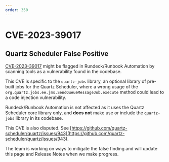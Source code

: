 ```yaml
---
order: 350
---
```


# CVE-2023-39017

## Quartz Scheduler False Positive

[CVE-2023-39017](https://nvd.nist.gov/vuln/detail/CVE-2023-39017) might be flagged in Rundeck/Runbook Automation by scanning tools as a vulnerability found in the codebase. 

This CVE is specific to the `quartz-jobs` library, an optional library of pre-built jobs for the Quartz Scheduler, where a wrong usage of
the `org.quartz.jobs.ee.jms.SendQueueMessageJob.execute` method could lead to a code injection vulnerability.

Rundeck/Runbook Automation is not affected as it uses the Quartz Scheduler core library only, and **does not** make use or include the `quartz-jobs` library in its codebase.

This CVE is also disputed. See [https://github.com/quartz-scheduler/quartz/issues/943](https://github.com/quartz-scheduler/quartz/issues/943).

The team is working on ways to mitigate the false finding and will update this page and Release Notes when we make progress.
